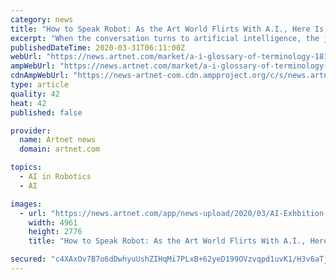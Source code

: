 ```yaml
---
category: news
title: "How to Speak Robot: As the Art World Flirts With A.I., Here Is a Glossary of Terminology You Need to Know"
excerpt: "When the conversation turns to artificial intelligence, the jargon starts to fly fast and furious. Here are the terms you need to remember to keep up. ALGORITHM – a command or sequence of commands detailing how to complete a specific task. Although the term is now most often applied to computing, the instruction manual for an IKEA table is ..."
publishedDateTime: 2020-03-31T06:11:00Z
webUrl: "https://news.artnet.com/market/a-i-glossary-of-terminology-1818681"
ampWebUrl: "https://news.artnet.com/market/a-i-glossary-of-terminology-1818681/amp-page"
cdnAmpWebUrl: "https://news-artnet-com.cdn.ampproject.org/c/s/news.artnet.com/market/a-i-glossary-of-terminology-1818681/amp-page"
type: article
quality: 42
heat: 42
published: false

provider:
  name: Artnet news
  domain: artnet.com

topics:
  - AI in Robotics
  - AI

images:
  - url: "https://news.artnet.com/app/news-upload/2020/03/AI-Exhbition-AI-More-Than-Human-02-1.jpg"
    width: 4961
    height: 2776
    title: "How to Speak Robot: As the Art World Flirts With A.I., Here Is a Glossary of Terminology You Need to Know"

secured: "c4XAxOv7B7o6dDwhyuUshZIHqMi7PLxB+62yeD199OVzvqpd1uvK1/H3v6aTjk1UUW5PriOSBIgrNPCcenIaIqendDQzY3ZsGUVZqIvSY29MTIeHlAdrQIHMRiSRWRMLQZHdTwxC0DSCeRnJbMj9eXjI3u9EaaGdb0xqR1umbpVeniZjBm1XGtsrQsfFAJW8/ak/gyivnLomFnayfBBsMkdciPQhC7iFWgCDFy5oAenZqT/b+4MQp+r1spBHC3kBW140mcJrqXgCY1tqjtmzz+nUTKsZ3AZQ1f8vtpks+q7+zVVUvPUD+mkZnnRP2VdW;SnBsXHiwFrq1fKC3ZxqnQg=="
---
```


